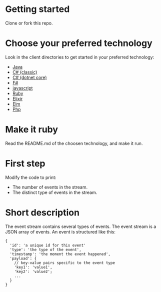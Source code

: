 # Getting started
Clone or fork this repo.

# Choose your preferred technology
Look in the client directories to get started in your preferred technology:
- [Java](/java)
- [C# (classic)](/csharp)
- [C# (dotnet core)](/dotnetcore)
- [F#](/fshap)
- [javascript](/js)
- [Ruby](/ruby)
- [Elixir](/elixir)
- [Elm](/elm)
- [Php](/php)

# Make it ruby
Read the README.md of the choosen technology, and make it run.

# First step
Modify the code to print:
- The number of events in the stream.
- The distinct type of events in the stream.

# Short description
The event stream contains several types of events. The event stream is a JSON array of events. An event is structured like this:
```
{
  'id': 'a unique id for this event'
  'type': 'the type of the event',
  'timestamp': 'the moment the event happened',
  'payload': {
    // key-value pairs specific to the event type
    'key1': 'value1',
    'key2': 'value2';
    ...
  }
}
```
